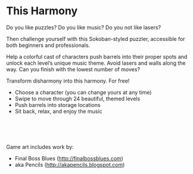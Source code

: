 # This Harmony

Do you like puzzles? Do you like music? Do you not like lasers?

Then challenge yourself with this Sokoban-styled puzzler, accessible for both beginners and professionals.

Help a colorful cast of characters push barrels into their proper spots and unlock each level’s unique music theme. Avoid lasers and walls along the way. Can you finish with the lowest number of moves?

Transform disharmony into this harmony. For free!

- Choose a character (you can change yours at any time)
- Swipe to move through 24 beautiful, themed levels
- Push barrels into storage locations
- Sit back, relax, and enjoy the music
<br>
<br>
<br>

Game art includes work by:
- Final Boss Blues (http://finalbossblues.com)  
- aka Pencils (http://akapencils.blogspot.com)
